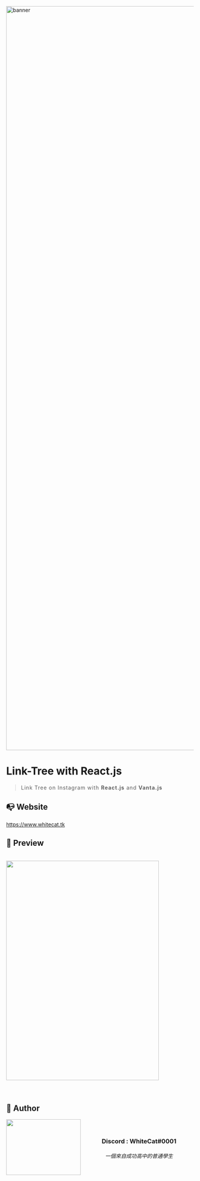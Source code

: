 <img width="2000" align="center" alt="banner" src="https://media.discordapp.net/attachments/418758998175776778/999734845511045200/Link_Tree.png?width=1919&height=640">  


<h1 align=start >Link-Tree with React.js</h1>
<div align=start style="letter-spacing: 1px">

>  Link Tree on Instagram with **React.js** and **Vanta.js**
</div>  

## 📭 Website

<a style="font-size: 20px; letter-spacing: 1px;" href="https://www.whitecatstudy.tk">https://www.whitecat.tk</a>

## 📁 Preview
<br>
<img src="https://media.discordapp.net/attachments/418758998175776778/999731333750329364/unknown.png?width=628&height=903" width="410" height="590">
<br>
<br>
<br>

## 📮 Author
<img width="200" height="150" align="left" style="float: left; margin: 0 10px 0 0;" alt="" src="https://media.discordapp.net/attachments/418758998175776778/936241615188672552/56942_ccexpress.png">  
<h3> &nbsp
<h3 align=center>Discord : WhiteCat#0001</h3>
<h6 align=center>一個來自成功高中的普通學生</h3>